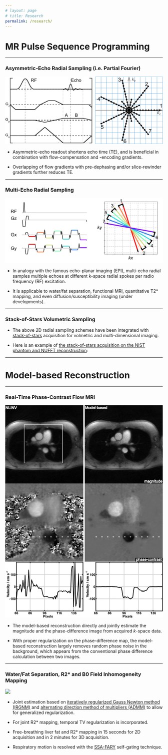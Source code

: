 ```yaml
---
# layout: page
# title: Research
permalink: /research/
---
```


# **MR Pulse Sequence Programming**

----
### Asymmetric-Echo Radial Sampling (i.e. Partial Fourier)

![](/assets/research/seq_asym-echo.png)

- Asymmetric-echo readout shortens echo time (TE), and is beneficial in combination with flow-compensation and -encoding gradients.

- Overlapping of flow gradients with pre-dephasing and/or slice-rewinder gradients further reduces TE. 

----
### Multi-Echo Radial Sampling

![](/assets/research/seq_multi-echo.png)

- In analogy with the famous echo-planar imaging (EPI), multi-echo radial samples multiple echoes at different k-space radial spokes per radio frequency (RF) excitation. 

- It is applicable to water/fat separation, functional MRI, quantitative T2* mapping, and even diffusion/susceptibility imaging (under developments).

---
### Stack-of-Stars Volumetric Sampling

- The above 2D radial sampling schemes have been integrated with [stack-of-stars](http://www.koreascience.or.kr/article/JAKO201430754387343.page) acquisition for volmetric and multi-dimensional imaging.

- Here is an example of [the stack-of-stars acquisition on the NIST phantom and NUFFT reconstruction](/assets/research/NIST_cor_loop.gif):

----
# **Model-based Reconstruction**

----
### Real-Time Phase-Contrast Flow MRI

![](/assets/research/recon_flow.png)

- The model-based reconstruction directly and jointly estimate the magnitude and the phase-difference image from acquired *k*-space data.

- With proper regularization on the phase-difference map, the model-based reconstruction largely removes random phase noise in the background, which appears from the conventional phase difference calculation between two images.

----
### Water/Fat Separation, R2* and B0 Field Inhomogeneity Mapping

![](/assets/research/recon_multi-echo_liver-all-subjects.png)

- Joint estimation based on [iteratively regularized Gauss Newton method (IRGNM)](https://onlinelibrary.wiley.com/doi/full/10.1002/mrm.21691) and [alternating direction method of multipliers (ADMM)](https://stanford.edu/~boyd/papers/pdf/admm_distr_stats.pdf) to allow for generalized regularization.

- For joint R2* mapping, temporal TV regularization is incorporated.

- Free-breathing liver fat and R2* mapping in 15 seconds for 2D acquisition and in 2 minutes for 3D acquisition.

- Respiratory motion is resolved with the [SSA-FARY](https://ieeexplore.ieee.org/document/9057630) self-gating technique.